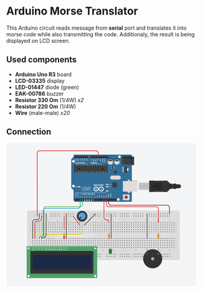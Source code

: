 # Arduino Morse Translator

This Arduino circuit reads message from **serial** port and translates it into morse code while also transmitting the code. Additionaly, the result is being displayed on LCD screen.

## Used components

* **Arduino Uno R3** board
* **LCD-03335** display
* **LED-01447** diode (green)
* **EAK-00786** buzzer
* **Resistor 330 Om** (1/4W) *x2*
* **Resistor 220 Om** (1/4W)
* **Wire** (male-male) *x20*

## Connection

![alt text](connection.png)